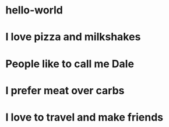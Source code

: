 # hello-world
# I love pizza and milkshakes
# People like to call me Dale
# I prefer meat over carbs 
# I love to travel and make friends
